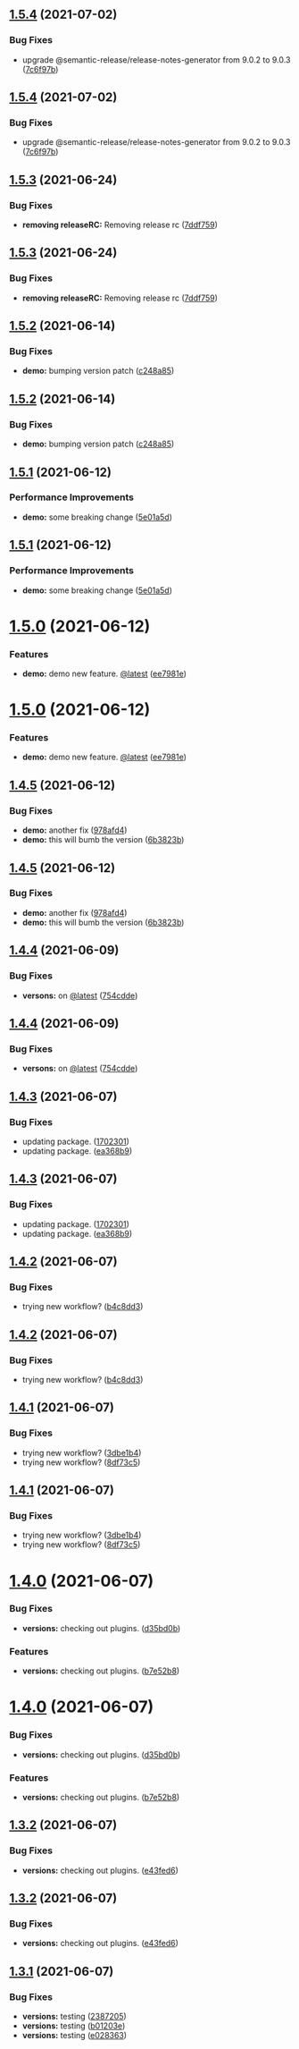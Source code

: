 ## [1.5.4](https://github.com/TL250269/game/compare/v1.5.3...v1.5.4) (2021-07-02)


### Bug Fixes

* upgrade @semantic-release/release-notes-generator from 9.0.2 to 9.0.3 ([7c6f97b](https://github.com/TL250269/game/commit/7c6f97b49d8ff495f343475c3bb16eff09ef3fa8))





## [1.5.4](https://github.com/TL250269/game/compare/v1.5.3...v1.5.4) (2021-07-02)


### Bug Fixes

* upgrade @semantic-release/release-notes-generator from 9.0.2 to 9.0.3 ([7c6f97b](https://github.com/TL250269/game/commit/7c6f97b49d8ff495f343475c3bb16eff09ef3fa8))

## [1.5.3](https://github.com/TL250269/game/compare/v1.5.2...v1.5.3) (2021-06-24)


### Bug Fixes

* **removing releaseRC:** Removing release rc ([7ddf759](https://github.com/TL250269/game/commit/7ddf759f6e24543df6eb4bd8a2bf93b9a1b25b58))





## [1.5.3](https://github.com/TL250269/game/compare/v1.5.2...v1.5.3) (2021-06-24)


### Bug Fixes

* **removing releaseRC:** Removing release rc ([7ddf759](https://github.com/TL250269/game/commit/7ddf759f6e24543df6eb4bd8a2bf93b9a1b25b58))

## [1.5.2](https://github.com/TL250269/game/compare/v1.5.1...v1.5.2) (2021-06-14)


### Bug Fixes

* **demo:** bumping version patch ([c248a85](https://github.com/TL250269/game/commit/c248a8575c03dfd6f973e856292de9fd8a7e185d))





## [1.5.2](https://github.com/TL250269/game/compare/v1.5.1...v1.5.2) (2021-06-14)


### Bug Fixes

* **demo:** bumping version patch ([c248a85](https://github.com/TL250269/game/commit/c248a8575c03dfd6f973e856292de9fd8a7e185d))

## [1.5.1](https://github.com/TL250269/game/compare/v1.5.0...v1.5.1) (2021-06-12)


### Performance Improvements

* **demo:** some breaking change ([5e01a5d](https://github.com/TL250269/game/commit/5e01a5d00b23f2255aaf57a39d88a95bc0d83860))





## [1.5.1](https://github.com/TL250269/game/compare/v1.5.0...v1.5.1) (2021-06-12)


### Performance Improvements

* **demo:** some breaking change ([5e01a5d](https://github.com/TL250269/game/commit/5e01a5d00b23f2255aaf57a39d88a95bc0d83860))

# [1.5.0](https://github.com/TL250269/game/compare/v1.4.5...v1.5.0) (2021-06-12)


### Features

* **demo:** demo new feature. [@latest](https://github.com/latest) ([ee7981e](https://github.com/TL250269/game/commit/ee7981e1002e9060e8d02b88947b833b7c3c6f74))





# [1.5.0](https://github.com/TL250269/game/compare/v1.4.5...v1.5.0) (2021-06-12)


### Features

* **demo:** demo new feature. [@latest](https://github.com/latest) ([ee7981e](https://github.com/TL250269/game/commit/ee7981e1002e9060e8d02b88947b833b7c3c6f74))

## [1.4.5](https://github.com/TL250269/game/compare/v1.4.4...v1.4.5) (2021-06-12)


### Bug Fixes

* **demo:**  another fix ([978afd4](https://github.com/TL250269/game/commit/978afd44b7b550134f6fa64df6624f4c010a19a4))
* **demo:** this will bumb the version ([6b3823b](https://github.com/TL250269/game/commit/6b3823b1b9e2bb1738f1d280d4ecda6f18637615))





## [1.4.5](https://github.com/TL250269/game/compare/v1.4.4...v1.4.5) (2021-06-12)


### Bug Fixes

* **demo:**  another fix ([978afd4](https://github.com/TL250269/game/commit/978afd44b7b550134f6fa64df6624f4c010a19a4))
* **demo:** this will bumb the version ([6b3823b](https://github.com/TL250269/game/commit/6b3823b1b9e2bb1738f1d280d4ecda6f18637615))

## [1.4.4](https://github.com/TL250269/game/compare/v1.4.3...v1.4.4) (2021-06-09)


### Bug Fixes

* **versons:** on [@latest](https://github.com/latest) ([754cdde](https://github.com/TL250269/game/commit/754cddef5ab1cd1774f150ca8e4325c50e9a89d4))





## [1.4.4](https://github.com/TL250269/game/compare/v1.4.3...v1.4.4) (2021-06-09)


### Bug Fixes

* **versons:** on [@latest](https://github.com/latest) ([754cdde](https://github.com/TL250269/game/commit/754cddef5ab1cd1774f150ca8e4325c50e9a89d4))

## [1.4.3](https://github.com/TL250269/game/compare/v1.4.2...v1.4.3) (2021-06-07)


### Bug Fixes

* updating package. ([1702301](https://github.com/TL250269/game/commit/1702301e4f497574afd7ad1e158e7ff027a18295))
* updating package. ([ea368b9](https://github.com/TL250269/game/commit/ea368b9f29c5337fa03a6faf3f504e323acc6760))





## [1.4.3](https://github.com/TL250269/game/compare/v1.4.2...v1.4.3) (2021-06-07)


### Bug Fixes

* updating package. ([1702301](https://github.com/TL250269/game/commit/1702301e4f497574afd7ad1e158e7ff027a18295))
* updating package. ([ea368b9](https://github.com/TL250269/game/commit/ea368b9f29c5337fa03a6faf3f504e323acc6760))

## [1.4.2](https://github.com/TL250269/game/compare/v1.4.1...v1.4.2) (2021-06-07)


### Bug Fixes

* trying new workflow? ([b4c8dd3](https://github.com/TL250269/game/commit/b4c8dd3bc3a1cad57bfc4e50566c9d3094fee187))





## [1.4.2](https://github.com/TL250269/game/compare/v1.4.1...v1.4.2) (2021-06-07)


### Bug Fixes

* trying new workflow? ([b4c8dd3](https://github.com/TL250269/game/commit/b4c8dd3bc3a1cad57bfc4e50566c9d3094fee187))

## [1.4.1](https://github.com/TL250269/game/compare/v1.4.0...v1.4.1) (2021-06-07)


### Bug Fixes

* trying new workflow? ([3dbe1b4](https://github.com/TL250269/game/commit/3dbe1b4ed93f1c0de8952b5d2345a81f3253ed27))
* trying new workflow? ([8df73c5](https://github.com/TL250269/game/commit/8df73c559cf5c353cfe741688c7f9b59c6389e36))





## [1.4.1](https://github.com/TL250269/game/compare/v1.4.0...v1.4.1) (2021-06-07)


### Bug Fixes

* trying new workflow? ([3dbe1b4](https://github.com/TL250269/game/commit/3dbe1b4ed93f1c0de8952b5d2345a81f3253ed27))
* trying new workflow? ([8df73c5](https://github.com/TL250269/game/commit/8df73c559cf5c353cfe741688c7f9b59c6389e36))

# [1.4.0](https://github.com/TL250269/game/compare/v1.3.2...v1.4.0) (2021-06-07)


### Bug Fixes

* **versions:** checking out plugins. ([d35bd0b](https://github.com/TL250269/game/commit/d35bd0b7cf1cd72df523d70798c8afc39ec27f16))


### Features

* **versions:** checking out plugins. ([b7e52b8](https://github.com/TL250269/game/commit/b7e52b8d0ab52ea897128f28f85fa7589d595d3a))





# [1.4.0](https://github.com/TL250269/game/compare/v1.3.2...v1.4.0) (2021-06-07)


### Bug Fixes

* **versions:** checking out plugins. ([d35bd0b](https://github.com/TL250269/game/commit/d35bd0b7cf1cd72df523d70798c8afc39ec27f16))


### Features

* **versions:** checking out plugins. ([b7e52b8](https://github.com/TL250269/game/commit/b7e52b8d0ab52ea897128f28f85fa7589d595d3a))

## [1.3.2](https://github.com/TL250269/game/compare/v1.3.1...v1.3.2) (2021-06-07)


### Bug Fixes

* **versions:** checking out plugins. ([e43fed6](https://github.com/TL250269/game/commit/e43fed6196cf58f323dbe965676fd59fed978c1f))





## [1.3.2](https://github.com/TL250269/game/compare/v1.3.1...v1.3.2) (2021-06-07)


### Bug Fixes

* **versions:** checking out plugins. ([e43fed6](https://github.com/TL250269/game/commit/e43fed6196cf58f323dbe965676fd59fed978c1f))

## [1.3.1](https://github.com/TL250269/game/compare/v1.3.0...v1.3.1) (2021-06-07)


### Bug Fixes

* **versions:** testing ([2387205](https://github.com/TL250269/game/commit/238720513e839fe408d3d01b664201ca0d08318e))
* **versions:** testing ([b01203e](https://github.com/TL250269/game/commit/b01203e8e1aaa20b43e570293e6d40ac18aff718))
* **versions:** testing ([e028363](https://github.com/TL250269/game/commit/e028363894507342fcc43f42518cce3d3ed0edb3))
